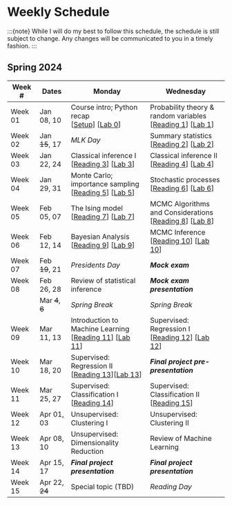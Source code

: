 # Weekly Schedule

:::{note}
While I will do my best to follow this schedule, the schedule is still subject to change.
Any changes will be communicated to you in a timely fashion.
:::

## Spring 2024

| Week # | Dates | Monday | Wednesday |
|--------|-------|--------|-----------|
| Week 01 | Jan 08, 10 | Course intro; Python recap<br>[[Setup](setup)] [[Lab 0](labs/00)] | Probability theory & random variables<br>[[Reading 1](readings/01)] [[Lab 1](labs/01)] |
| Week 02 | Jan ~~15~~, 17 | *MLK Day* | Summary statistics<br>[[Reading 2](readings/02)] [[Lab 2](labs/02)] |
| Week 03 | Jan 22, 24 | Classical inference I<br>[[Reading 3](readings/03)] [[Lab 3](labs/03)] | Classical inference II<br>[[Reading 4](readings/04)] [[Lab 4](labs/04)] |
| Week 04 | Jan 29, 31 | Monte Carlo; importance sampling<br>[[Reading 5](readings/05)] [[Lab 5](labs/05)] | Stochastic processes<br>[[Reading 6](readings/06)] [[Lab 6](labs/06)] |
| Week 05 | Feb 05, 07 | The Ising model<br>[[Reading 7](readings/07)] [[Lab 7](labs/07)] | MCMC Algorithms and Considerations<br>[[Reading 8](readings/08)] [[Lab 8](labs/08)] |
| Week 06 | Feb 12, 14 | Bayesian Analysis<br>[[Reading 9](readings/09)] [[Lab 9](labs/09)] | MCMC Inference<br>[[Reading 10](readings/10)] [[Lab 10](labs/10)] |
| Week 07 | Feb ~~19~~, 21 | *Presidents Day* | ***Mock exam*** |
| Week 08 | Feb 26, 28 | Review of statistical inference | ***Mock exam presentation*** |
|         | Mar ~~4~~, ~~6~~ | *Spring Break* | *Spring Break* |
| Week 09 | Mar 11, 13 | Introduction to Machine Learning<br>[[Reading 11](readings/11)] [[Lab 11](labs/11)] | Supervised: Regression I<br>[[Reading 12](readings/12)] [[Lab 12](labs/12)] |
| Week 10 | Mar 18, 20 | Supervised: Regression II<br>[[Reading 13](readings/13)][[Lab 13](labs/13)] | ***Final project pre-presentation*** |
| Week 11 | Mar 25, 27 | Supervised: Classification I<br>[[Reading 14](readings/14)] | Supervised: Classification II<br>[[Reading 15](readings/15)] |
| Week 12 | Apr 01, 03 | Unsupervised: Clustering I | Unsupervised: Clustering II |
| Week 13 | Apr 08, 10 | Unsupervised: Dimensionality Reduction | Review of Machine Learning  |
| Week 14 | Apr 15, 17 | ***Final project presentation*** | ***Final project presentation*** |
| Week 15 | Apr 22, ~~24~~ | Special topic (TBD) | *Reading Day* |
